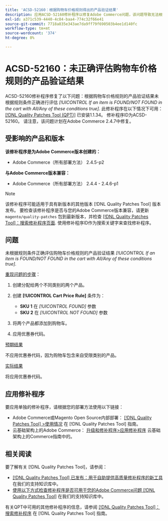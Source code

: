 ```yaml
---
title: 'ACSD-52160：根据购物车价格规则得出的产品验证结果'
description: 应用ACSD-52160修补程序以修复Adobe Commerce问题，该问题导致无法根据规则条件正确评估针对购物车价格规则的产品验证结果。*[!UICONTROL If an item is FOUND/NOT FOUND in the cart with All/Any of these conditions true]*.
exl-id: a371c539-4440-4c84-baa4-774c32f66e41
source-git-commit: 7718a835e343ae7da9ff79f690503b4ee1d140fc
workflow-type: tm+mt
source-wordcount: '374'
ht-degree: 0%

---
```


# ACSD-52160：未正确评估购物车价格规则的产品验证结果

ACSD-52160修补程序修复了以下问题：根据购物车价格规则的产品验证结果未根据规则条件正确进行评估 *[!UICONTROL If an item is FOUND/NOT FOUND in the cart with All/Any of these conditions true]*. 此修补程序在以下情况下可用： [[!DNL Quality Patches Tool (QPT)]](/help/announcements/adobe-commerce-announcements/magento-quality-patches-released-new-tool-to-self-serve-quality-patches.md) 已安装1.1.34。 修补程序ID为ACSD-52160。 请注意，该问题计划在Adobe Commerce 2.4.7中修复。

## 受影响的产品和版本

**该修补程序是为Adobe Commerce版本创建的：**

* Adobe Commerce（所有部署方法） 2.4.5-p2

**与Adobe Commerce版本兼容：**

* Adobe Commerce（所有部署方法） 2.4.4 - 2.4.6-p1

>[!NOTE]
>
>该修补程序可能适用于具有新版本的其他版本 [!DNL Quality Patches Tool] 版本发布。 要检查该修补程序是否与您的Adobe Commerce版本兼容，请更新 `magento/quality-patches` 包到最新版本，并检查 [[!DNL Quality Patches Tool]：搜索修补程序页面](https://experienceleague.adobe.com/tools/commerce-quality-patches/index.html). 使用修补程序ID作为搜索关键字来查找修补程序。

## 问题

未根据规则条件正确评估购物车价格规则的产品验证结果 *[!UICONTROL If an item is FOUND/NOT FOUND in the cart with All/Any of these conditions true]*.

<u>重现问题的步骤</u>：

1. 创建分配给两个不同类别的两个产品。
1. 创建 **[!UICONTROL Cart Price Rule]** 条件为：

   * **SKU 1** 在 *[!UICONTROL FOUND]* 参数
   * **SKU 2** 在 *[!UICONTROL NOT FOUND]* 参数

1. 将两个产品都添加到购物车。
1. 应用优惠券代码。

<u>预期结果</u>

不应用优惠券代码，因为购物车包含来自受限类别的产品。

<u>实际结果</u>

将应用优惠券代码。

## 应用修补程序

要应用单独的修补程序，请根据您的部署方法使用以下链接：

* Adobe Commerce或Magento Open Source内部部署： [[!DNL Quality Patches Tool] >使用情况](<https://experienceleague.adobe.com/docs/commerce-operations/tools/quality-patches-tool/usage.html>) 在 [!DNL Quality Patches Tool] 指南。
* 云基础架构上的Adobe Commerce： [升级和修补程序>应用修补程序](https://experienceleague.adobe.com/docs/commerce-cloud-service/user-guide/develop/upgrade/apply-patches.html) 云基础架构上的Commerce指南中的。

## 相关阅读

要了解有关 [!DNL Quality Patches Tool]，请参阅：

* [[!DNL Quality Patches Tool] 已发布：用于自助提供高质量修补程序的新工具](/help/announcements/adobe-commerce-announcements/magento-quality-patches-released-new-tool-to-self-serve-quality-patches.md) 在我们的支持知识库中。
* [使用以下方式检查修补程序是否可用于您的Adobe Commerce问题 [!DNL Quality Patches Tool]](/help/support-tools/patches-available-in-qpt-tool/check-patch-for-magento-issue-with-magento-quality-patches.md) 在我们的支持知识库中。

有关QPT中可用的其他修补程序的信息，请参阅 [[!DNL Quality Patches Tool]：搜索修补程序](<https://experienceleague.adobe.com/tools/commerce-quality-patches/index.html>) 在 [!DNL Quality Patches Tool] 指南。

